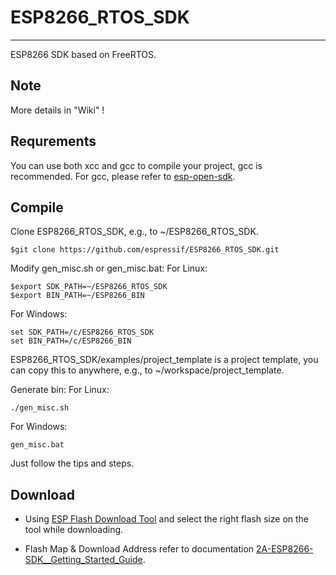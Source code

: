 # ESP8266_RTOS_SDK #

----------

ESP8266 SDK based on FreeRTOS.
   
## Note ##

More details in "Wiki" !

## Requrements ##

You can use both xcc and gcc to compile your project, gcc is recommended.
For gcc, please refer to [esp-open-sdk](https://github.com/pfalcon/esp-open-sdk).

  
## Compile ##

Clone ESP8266_RTOS_SDK, e.g., to ~/ESP8266_RTOS_SDK.

    $git clone https://github.com/espressif/ESP8266_RTOS_SDK.git

Modify gen_misc.sh or gen_misc.bat:
For Linux:

    $export SDK_PATH=~/ESP8266_RTOS_SDK
    $export BIN_PATH=~/ESP8266_BIN

For Windows:

    set SDK_PATH=/c/ESP8266_RTOS_SDK
    set BIN_PATH=/c/ESP8266_BIN

ESP8266_RTOS_SDK/examples/project_template is a project template, you can copy this to anywhere, e.g., to ~/workspace/project_template.

Generate bin: 
For Linux:

    ./gen_misc.sh

For Windows:

    gen_misc.bat
   
Just follow the tips and steps.

## Download ##

* Using [ESP Flash Download Tool](http://bbs.espressif.com/viewtopic.php?f=57&t=433) and select the right flash size on the tool while downloading.  
  
* Flash Map & Download Address refer to documentation [2A-ESP8266-SDK__Getting_Started_Guide](http://bbs.espressif.com/viewtopic.php?f=51&t=1024).   
